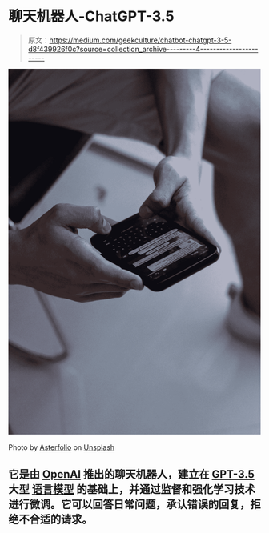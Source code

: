 # 聊天机器人-ChatGPT-3.5

> 原文：<https://medium.com/geekculture/chatbot-chatgpt-3-5-d8f439926f0c?source=collection_archive---------4----------------------->

![](img/bbde2f42e3f4e2ab40fbebc6ea94501e.png)

Photo by [Asterfolio](https://unsplash.com/@asterfolio?utm_source=medium&utm_medium=referral) on [Unsplash](https://unsplash.com?utm_source=medium&utm_medium=referral)

## 它是由 [**OpenAI**](https://openai.com/) 推出的聊天机器人，建立在 [**GPT-3.5**](https://en.wikipedia.org/wiki/GPT-3) 大型 [**语言模型**](https://en.wikipedia.org/wiki/Language_model) 的基础上，并通过监督和强化学习技术进行微调。它可以回答日常问题，承认错误的回复，拒绝不合适的请求。